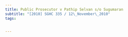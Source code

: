 ```yaml
---
title: Public Prosecutor v Pathip Selvan s/o Sugumaran 
subtitle: "[2010] SGHC 335 / 12\_November\_2010"
tags:


---
```


